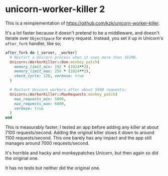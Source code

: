 # unicorn-worker-killer 2

This is a reimplementation of https://github.com/kzk/unicorn-worker-killer.

It's a lot faster because it doesn't pretend to be a middleware, and doesn't iterate over `ObjectSpace` for every request. Instead, you set it up in Unicorn's `after_fork` handler, like so;

```ruby
after_fork do |_server, _worker|
  # Restart a Unicorn process when it uses more than 192MB.
  Unicorn::WorkerKiller::Oom.monkey_patch(
    memory_limit_min: 192 * (1024**2),
    memory_limit_max: 256 * (1024**2),
    check_cycle: 128, verbose: true
  )

  # Restart Unicorn workers after about 5000 requests:
  Unicorn::WorkerKiller::MaxRequests.monkey_patch(
    max_requests_min: 5000,
    max_requests_max: 6000,
    verbose: true
  )
end
```

This is measurably faster; I tested an app before adding any killer at about 7100 requests/second. Adding the original killer slows it down to around 1100 requests/second. This one barely has any impact and the app still manages around 7000 requests/second.


It's horrible and hacky and monkeypatches Unicorn, but then again so did the original one.

It has no tests but neither did the original one.
